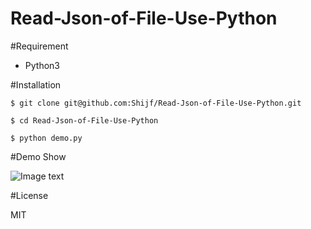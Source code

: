 # Read-Json-of-File-Use-Python

#Requirement

* Python3

#Installation

```
$ git clone git@github.com:Shijf/Read-Json-of-File-Use-Python.git

$ cd Read-Json-of-File-Use-Python

$ python demo.py
```
#Demo Show

![Image text](https://github.com/Shijf/Read-Json-of-File-Use-Python/blob/master/img/demo.png)

#License

MIT












